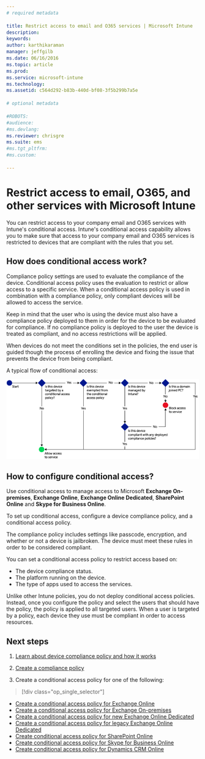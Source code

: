 ```yaml
---
# required metadata

title: Restrict access to email and O365 services | Microsoft Intune
description:
keywords:
author: karthikaraman
manager: jeffgilb
ms.date: 06/16/2016
ms.topic: article
ms.prod:
ms.service: microsoft-intune
ms.technology:
ms.assetid: c564d292-b83b-440d-bf08-3f5b299b7a5e

# optional metadata

#ROBOTS:
#audience:
#ms.devlang:
ms.reviewer: chrisgre
ms.suite: ems
#ms.tgt_pltfrm:
#ms.custom:

---
```


# Restrict access to email, O365, and other services with Microsoft Intune
You can restrict access to your company email and O365 services with Intune's conditional access. Intune's conditional access capability allows you to make sure that access to your company email and O365 services is restricted to devices that are compliant with the rules that you set.
## How does conditional access work?
Compliance policy settings are used to evaluate the compliance of the device. Conditional access policy uses the evaluation to restrict or allow access to a specific service. When a conditional access policy is used in combination with a compliance policy, only compliant devices will be allowed to access the service.

Keep in mind that the user who is using the device must also have a compliance policy deployed to them in order for the device to be evaluated for compliance.
If no compliance policy is deployed to the user the device is treated as compliant, and no access restrictions will be applied.

When devices do not meet the conditions set in the policies, the end user is guided though the process of enrolling the device and fixing the issue that prevents the device from being compliant.

A typical flow of conditional access:

![Diagram shows the decision points used to determine whether a device is allowed access to a service or is blocked](../media/ConditionalAccess4.png)

## How to configure conditional access?
Use conditional access to manage access to Microsoft **Exchange On-premises**, **Exchange Online**, **Exchange Online Dedicated**,  **SharePoint Online** and **Skype for Business Online**.

To set up conditional access, configure a device compliance policy, and a conditional access policy.

The compliance policy includes settings like passcode, encryption, and whether or not a device is jailbroken. The device must meet these rules in order to be considered compliant.

You can set a conditional access policy to restrict access based on:
- The device compliance status.
- The platform running on the device.
- The type of apps used to access the services.

Unlike other Intune policies, you do not deploy conditional access policies. Instead, once you configure the policy and select the users that should have the policy, the policy is applied to all targeted users. When a user is targeted by a policy, each device they use must be compliant in order to access resources.


## Next steps
1. [Learn about device compliance policy and how it works ](introduction-to-device-compliance-policies-in-microsoft-intune.md)

2. [Create a compliance policy](create-a-device-compliance-policy-in-microsoft-intune.md)

2.  Create a conditional access policy for one of the following:
> [!div class="op_single_selector"]
  - [Create a conditional access policy for Exchange Online](restrict-access-to-exchange-online-with-microsoft-intune.md)
  - [Create a conditional access policy for Exchange On-premises](restrict-access-to-exchange-onpremises-with-microsoft-intune.md)
  - [Create a conditional access policy for new Exchange Online Dedicated](restrict-access-to-exchange-online-with-microsoft-intune.md)
  - [Create a conditional access policy for legacy Exchange Online Dedicated](restrict-access-to-exchange-onpremises-with-microsoft-intune.md)
  - [Create conditional access policy for SharePoint Online](restrict-access-to-sharepoint-online-with-microsoft-intune.md)
  - [Create conditional access policy for Skype for Business Online](restrict-access-to-skype-for-business-online-with-microsoft-intune.md)
  - [Create conditional access policy for Dynamics CRM Online](restrict-access-to-dynamics-crm-online-with-microsoft-intune.md)
